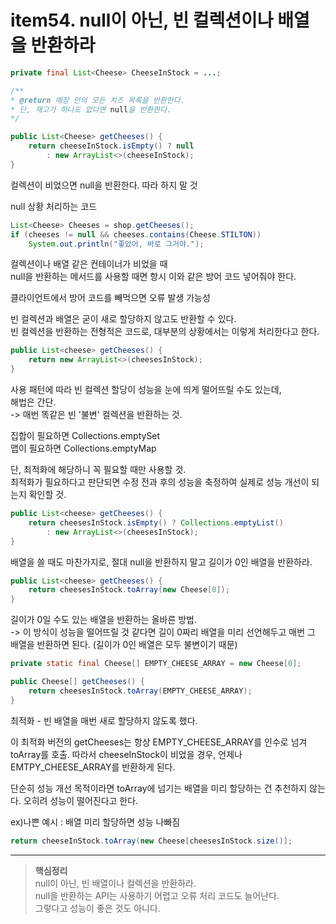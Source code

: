 # item54. null이 아닌, 빈 컬렉션이나 배열을 반환하라

```java
private final List<Cheese> CheeseInStock = ...;

/**
* @return 매장 안의 모든 치즈 목록을 반환한다.
* 단, 재고가 하나도 없다면 null을 반환한다.
*/

public List<Cheese> getCheeses() {
	return cheeseInStock.isEmpty() ? null
    	: new ArrayList<>(cheeseInStock);
}
```

컬렉션이 비었으면 null을 반환한다. 따라 하지 말 것  <br>

null 상황 처리하는 코드
```java
List<Cheese> Cheeses = shop.getCheeses();
if (cheeses != null && cheeses.contains(Cheese.STILTON))
	System.out.println("좋았어, 바로 그거야.");
```

컬렉션이나 배열 같은 컨테이너가 비었을 때  <br>
null을 반환하는 메서드를 사용할 때면 항시 이와 같은 방어 코드 넣어줘야 한다.  <br>

클라이언트에서 방어 코드를 빼먹으면 오류 발생 가능성  <br>

빈 컬렉션과 배열은 굳이 새로 할당하지 않고도 반환할 수 있다.  <br>
빈 컬렉션을 반환하는 전형적은 코드로, 대부분의 상황에서는 이렇게 처리한다고 한다.
```java
public List<cheese> getCheeses() {
	return new ArrayList<>(cheesesInStock);
}
```

사용 패턴에 따라 빈 컬렉션 할당이 성능을 눈에 띄게 떨어뜨릴 수도 있는데,  <br>
해법은 간단.  <br>
-> 매번 똑같은 빈 '불변' 컬렉션을 반환하는 것.  <br>

집합이 필요하면 Collections.emptySet  <br>
맵이 필요하면 Collections.emptyMap  <br>

단, 최적화에 해당하니 꼭 필요할 때만 사용할 것.  <br>
최적화가 필요하다고 판단되면 수정 전과 후의 성능을 축정하여 실제로 성능 개선이 되는지 확인할 것.

```java
public List<cheese> getCheeses() {
	return cheesesInStock.isEmpty() ? Collections.emptyList()
    	: new ArrayList<>(cheesesInStock);
}
```
배열을 쓸 때도 마찬가지로, 절대 null을 반환하지 말고 길이가 0인 배열을 반환하라.

```java
public List<cheese> getCheeses() {
	return cheesesInStock.toArray(new Cheese[0]);
}
```
길이가 0일 수도 있는 배열을 반환하는 올바른 방법. <br>
-> 이 방식이 성능을 떨어뜨릴 것 같다면 길이 0짜리 배열을 미리 선언해두고 매번 그 배열을 반환하면 된다. (길이가 0인 배열은 모두 불변이기 때문)

```java
private static final Cheese[] EMPTY_CHEESE_ARRAY = new Cheese[0];

public Cheese[] getCheeses() {
	return cheesesInStock.toArray(EMPTY_CHEESE_ARRAY);
}
```

최적화 - 빈 배열을 매번 새로 할당하지 않도록 했다.  <br>

이 최적화 버전의 getCheeses는 항상 EMPTY_CHEESE_ARRAY를 인수로 넘겨 toArray를 호출. 따라서 cheeseInStock이 비었을 경우, 언제나 EMTPY_CHEESE_ARRAY를 반환하게 된다.  <br>

단순히 성능 개선 목적이라면 toArray에 넘기는 배열을 미리 할당하는 건 추천하지 않는다. 오히려 성능이 떨어진다고 한다.  <br>

ex)나쁜 예시 : 배열 미리 할당하면 성능 나빠짐
```java
return cheeseInStock.toArray(new Cheese[cheesesInStock.size()];
```

---

>**핵심정리**  <br>
null이 아닌, 빈 배열이나 컬렉션을 반환하라.  <br>
null을 반환하는 API는 사용하기 어렵고 오류 처리 코드도 늘어난다.  <br>
그렇다고 성능이 좋은 것도 아니다.
